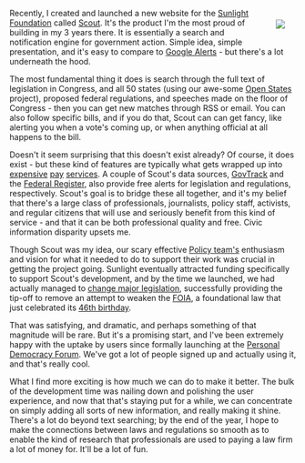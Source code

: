 <a href="https://scout.sunlightfoundation.com"><img style="float: right; padding: 20px" src="/assets/images/logo_scout.png"></a>

Recently, I created and launched a new website for the <a href="http://sunlightfoundation.com">Sunlight Foundation</a> called <a href="https://scout.sunlightfoundation.com">Scout</a>. It's the product I'm the most proud of building in my 3 years there. It is essentially a search and notification engine for government action. Simple idea, simple presentation, and it's easy to compare to <a href="http://alerts.google.com">Google Alerts</a> - but there's a lot underneath the hood.

The most fundamental thing it does is search through the full text of legislation in Congress, and all 50 states (using our awe-some <a href="http://openstates.org">Open States</a> project), proposed federal regulations, and speeches made on the floor of Congress - then you can get new matches through RSS or email. You can also follow specific bills, and if you do that, Scout can can get fancy, like alerting you when a vote's coming up, or when anything official at all happens to the bill.

Doesn't it seem surprising that this doesn't exist already? Of course, it does exist - but these kind of features are typically what gets wrapped up into <a href="http://corporate.cqrollcall.com/content/48/en/Legislative_Tracking">expensive</a> <a href="http://about.bgov.com/">pay</a> <a href="http://billtrack50.com/">services</a>. A couple of Scout's data sources, <a href="http://govtrack.us">GovTrack</a> and the <a href="https://www.federalregister.gov">Federal Register</a>, also provide free alerts for legislation and regulations, respectively. Scout's goal is to bridge these all together, and it's my belief that there's a large class of professionals, journalists, policy staff, activists, and regular citizens that will use and seriously benefit from this kind of service - and that it can be both professional quality and free. Civic information disparity upsets me.

Though Scout was my idea, our scary effective <a href="http://sunlightfoundation.com/policy/">Policy team's</a> enthusiasm and vision for what it needed to do to support their work was crucial in getting the project going. Sunlight eventually attracted funding specifically to support Scout's development, and by the time we launched, we had actually managed to <a href="http://sunlightfoundation.com/blog/2012/05/25/scout-is-already-delivering-results/">change major legislation</a>, successfully providing the tip-off to remove an attempt to weaken the <a href="http://en.wikipedia.org/wiki/Freedom_of_Information_Act_(United_States)">FOIA</a>, a foundational law that just celebrated its <a href="http://pogoblog.typepad.com/pogo/2012/07/5-things-the-public-wouldnt-know-without-foia.html">46th birthday</a>. 

That was satisfying, and dramatic, and perhaps something of that magnitude will be rare. But it's a promising start, and I've been extremely happy with the uptake by users since formally launching at the <a href="http://personaldemocracy.com/conferences/nyc/2012/">Personal Democracy Forum</a>. We've got a lot of people signed up and actually using it, and that's really cool.

What I find more exciting is how much we can do to make it better. The bulk of the development time was nailing down and polishing the user experience, and now that that's staying put for a while, we can concentrate on simply adding all sorts of new information, and really making it shine. There's a lot do beyond text searching; by the end of the year, I hope to make the connections between laws and regulations so smooth as to enable the kind of research that professionals are used to paying a law firm a lot of money for.  It'll be a lot of fun.